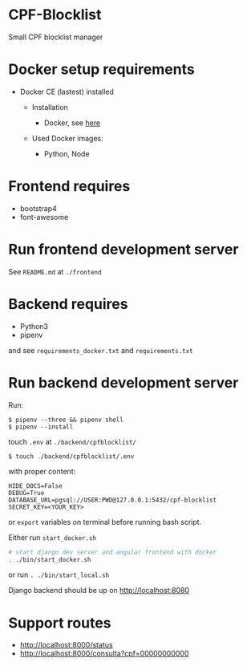 CPF-Blocklist
=====================================================

Small CPF blocklist manager

Docker setup requirements 
=============================

* Docker CE (lastest) installed
    * Installation    
        * Docker, see [here](https://docs.docker.com/installation/)
    
    * Used Docker images:
        * Python, Node

Frontend requires
=============
* bootstrap4
* font-awesome

Run frontend development server
===============================

See `README.md` at `./frontend` 


Backend requires
=============

* Python3
* pipenv

and see `requirements_docker.txt` and `requirements.txt`

Run backend development server
===============================

Run:
    
    $ pipenv --three && pipenv shell
    $ pipenv --install


touch `.env` at `./backend/cpfblocklist/`

    $ touch ./backend/cpfblocklist/.env
    
with proper content:

```
HIDE_DOCS=False
DEBUG=True
DATABASE_URL=pgsql://USER:PWD@127.0.0.1:5432/cpf-blocklist
SECRET_KEY=<YOUR_KEY>
```

or `export` variables on terminal before running bash script.    

Either run `start_docker.sh`
    
```sh
# start django dev server and angular frontend with docker
. ./bin/start_docker.sh
```

or run `. ./bin/start_local.sh`

Django backend should be up on [http://localhost:8080](http://localhost:8080/)

Support routes
=============

* [http://localhost:8000/status](http://localhost:8000/status)
* [http://localhost:8000/consulta?cpf=00000000000](http://localhost:8000/consulta?cpf=00000000000)
